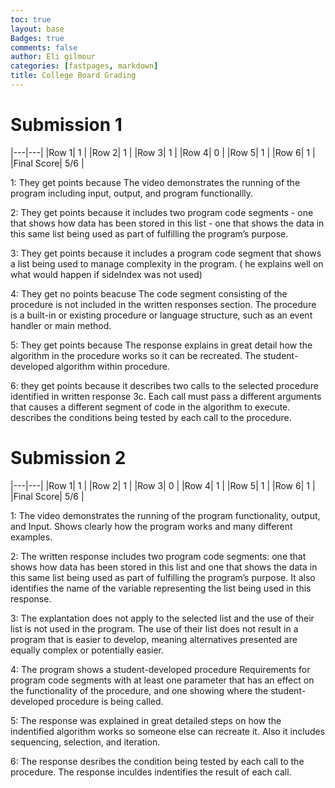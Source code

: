 ```yaml
---
toc: true
layout: base
Badges: true
comments: false
author: Eli gilmour
categories: [fastpages, markdown]
title: College Board Grading
---
```


# Submission 1

|---|---|
|Row 1| 1 | 
|Row 2| 1 | 
|Row 3| 1 |
|Row 4| 0 |
|Row 5| 1 |
|Row 6| 1 |
|Final Score| 5/6 |

1: They get points because The video demonstrates the running of the program including input, output, and program functionallly.

2: They get points because it includes two program code segments - one that shows how data has been stored in this list - one that shows the data in this same list being used as part of fulfilling the program’s purpose.

3: They get points because it includes a program code segment that shows a list being used to manage complexity in the program. ( he explains well on what would happen if sideIndex was not used)

4: They get no points beacuse The code segment consisting of the procedure is not included in the written responses section. The procedure is a built-in or existing procedure or language structure, such as an event handler or main method.

5: They get points because The response explains in great detail how the algorithm in the procedure works so it can be
recreated. The student-developed algorithm within procedure.

6: they get points because it describes two calls to the selected procedure identified in written response 3c. Each call must pass a  different arguments that causes a different segment of code in the algorithm to execute. describes the conditions being tested by each call to the procedure. 

# Submission 2

|---|---|
|Row 1| 1 | 
|Row 2| 1 | 
|Row 3| 0 |
|Row 4| 1 |
|Row 5| 1 |
|Row 6| 1 |
|Final Score| 5/6 |

1: The video demonstrates the running of the program functionality,
output, and Input. Shows clearly how the program works and many different examples.

2: The written response includes two program code segments: one that shows how data has been stored in
this list and one that shows the data in this same list being
used as part of fulfilling the program’s purpose. It also identifies the name of the variable representing the list being used in this response. 

3: The explantation does not apply to the selected list and the use of their list is not used in the program. The use of their list does not result in a program that is easier to develop, meaning alternatives presented are equally complex or potentially easier.

4: The program shows a student-developed procedure Requirements for program code segments with at least one parameter that has an effect
on the functionality of the procedure, and one showing where the student-developed
procedure is being called.

5: The response was explained in great detailed steps on how the indentified algorithm works so someone else can recreate it. Also it includes sequencing, selection, and iteration.

6: The response desribes the condition being tested by each call to the procedure. The response inculdes indentifies the result of each call.